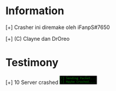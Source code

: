 # Information
[+] Crasher ini diremake oleh iFanpS#7650

[+] (C) Clayne dan DrOreo

# Testimony
[+] 10 Server crashed
![Crash](crashedpng.png)
